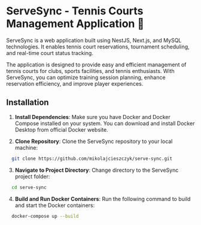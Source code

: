 # ServeSync - Tennis Courts Management Application 🥎

ServeSync is a web application built using NestJS, Next.js, and MySQL technologies. It enables tennis court reservations, tournament scheduling, and real-time court status tracking.

The application is designed to provide easy and efficient management of tennis courts for clubs, sports facilities, and tennis enthusiasts. With ServeSync, you can optimize training session planning, enhance reservation efficiency, and improve player experiences.

## Installation

1. **Install Dependencies**: Make sure you have Docker and Docker Compose installed on your system. You can download and install Docker Desktop from official Docker website.

2. **Clone Repository**: Clone the ServeSync repository to your local machine:

```bash
  git clone https://github.com/mikolajcieszczyk/serve-sync.git
```

3. **Navigate to Project Directory**: Change directory to the ServeSync project folder:

```bash
  cd serve-sync
```

4. **Build and Run Docker Containers**: Run the following command to build and start the Docker containers:

```bash
  docker-compose up --build
```
